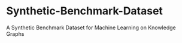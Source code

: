 # Synthetic-Benchmark-Dataset
A Synthetic Benchmark Dataset for Machine Learning on Knowledge Graphs
